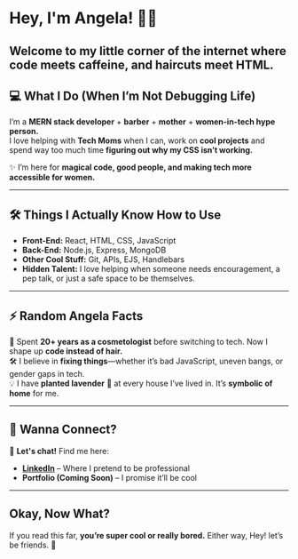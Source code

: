 # Hey, I'm Angela! 👋✨  
Welcome to my little corner of the internet where **code meets caffeine**, and **haircuts meet HTML.**  
---

## 💻 What I Do (When I’m Not Debugging Life)  
I’m a **MERN stack developer** + **barber** + **mother** + **women-in-tech hype person.**  
I love helping with **Tech Moms** when I can, work on **cool projects** and spend way too much time **figuring out why my CSS isn’t working.**  

✨ I’m here for **magical code, good people, and making tech more accessible for women.**   

---

## 🛠️ Things I Actually Know How to Use  
- **Front-End:** React, HTML, CSS, JavaScript  
- **Back-End:** Node.js, Express, MongoDB  
- **Other Cool Stuff:** Git, APIs, EJS, Handlebars  
- **Hidden Talent:** I love helping when someone needs encouragement, a pep talk, or just a safe space to be themselves. 

---

## ⚡ Random Angela Facts  
💈 Spent **20+ years as a cosmetologist** before switching to tech. Now I shape up **code instead of hair.**  
🛠️ I believe in **fixing things**—whether it’s bad JavaScript, uneven bangs, or gender gaps in tech.    
💡 I have **planted lavender** 🌿 at every house I’ve lived in. It’s **symbolic of home** for me.

---

## 🚀 Wanna Connect?  
📩 **Let's chat!** Find me here:  
- **[LinkedIn](https://www.linkedin.com/in/angela-ellsworth/)** – Where I pretend to be professional   
- **Portfolio (Coming Soon)** – I promise it’ll be cool  

---


## Okay, Now What?  
If you read this far, **you’re super cool or really bored.** Either way, Hey! let’s be friends. 💛  
